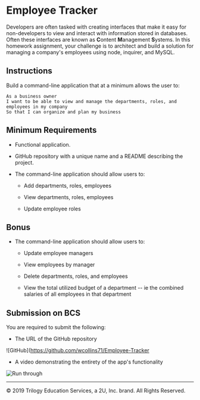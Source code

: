 # Employee Tracker

Developers are often tasked with creating interfaces that make it easy for non-developers to view and interact with information stored in databases. Often these interfaces are known as **C**ontent **M**anagement **S**ystems. In this homework assignment, your challenge is to architect and build a solution for managing a company's employees using node, inquirer, and MySQL.

## Instructions

  
Build a command-line application that at a minimum allows the user to:

```
As a business owner
I want to be able to view and manage the departments, roles, and employees in my company
So that I can organize and plan my business
```

## Minimum Requirements

* Functional application.

* GitHub repository with a unique name and a README describing the project.

* The command-line application should allow users to:

  * Add departments, roles, employees

  * View departments, roles, employees

  * Update employee roles

## Bonus

* The command-line application should allow users to:

  * Update employee managers

  * View employees by manager

  * Delete departments, roles, and employees

  * View the total utilized budget of a department -- ie the combined salaries of all employees in that department

## Submission on BCS

You are required to submit the following:

* The URL of the GitHub repository

![GitHub](https://github.com/wcollins71/Employee-Tracker

* A video demonstrating the entirety of the app's functionality 

![Run through](https://drive.google.com/file/d/1Ryp7byFnf_p5In-2o_jxuGYG9V8zJdJr/view)
- - -
© 2019 Trilogy Education Services, a 2U, Inc. brand. All Rights Reserved.

